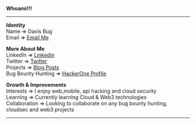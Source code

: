 **Whoami!!!** 

------
**Identity**   
Name  => Davis Bug  
Email  => [Email Me](mailto:peter.davis873@gmail.com)

**More About Me**   
LinkedIn => [Linkedin](https://www.linkedin.com/in/peter-davis-b9812b1aa)   
Twitter =>  [Twitter](https://mobile.twitter.com/cellscripts)  
Projects =>  [Blog Posts](https://dev.to/cellscripts)  
Bug Bounty Hunting =>  [HackerOne Profile](https://hackerone.com/davis-bug)  

**Growth & Improvements**   
Interests  => I  enjoy web,mobile, api hacking and cloud security    
Learning =>  Currently learning Cloud  & Web3  technologies   
Collaboration => Looking to collaborate on any bug bounty hunting, cloudsec and web3 projects


------

